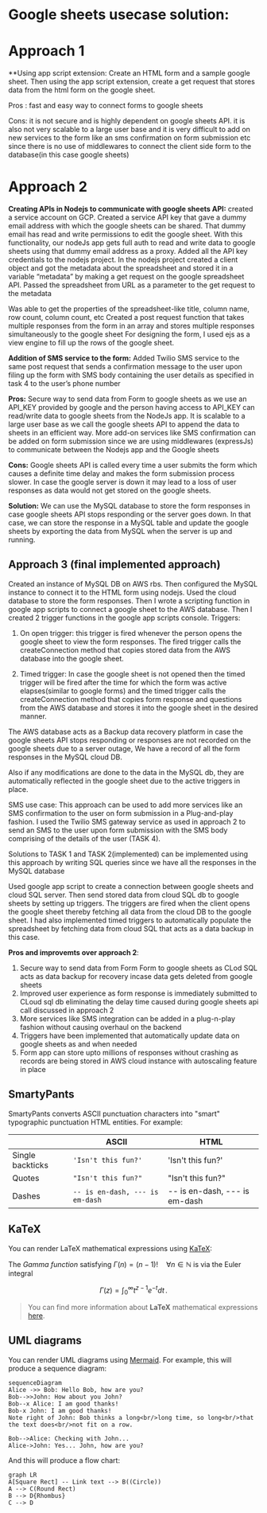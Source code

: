 # Google sheets usecase solution:

# Approach 1

**Using app script extension: Create an HTML form and a sample google sheet. Then using the app script extension, create a get request that stores data from the html form on the google sheet.

Pros : fast and easy way to connect forms to google sheets

Cons:  it is not secure and is highly dependent on google sheets API. it is also not very scalable to a large user base and it is very difficult to add on new services to the form like an sms confirmation on form submission etc since there is no use of middlewares to connect the client side form to the database(in this case google sheets)


# **Approach 2**

**Creating APIs in Nodejs to communicate with google sheets API:**  created a service account on GCP. Created a service API key that gave a dummy email address with which the google sheets can be shared. That dummy email has read and write permissions to edit the google sheet. With this functionality, our nodeJs app gets full auth to read and write data to google sheets using that dummy email address as a proxy. Added all the API key credentials to the nodejs project.
In the nodejs project created a client object and got the metadata about the spreadsheet and stored it in a variable “metadata” by making a get request on the google spreadsheet API. Passed the spreadsheet from URL as a parameter to the get request to the metadata

Was able to get the properties of the spreadsheet-like title, column name, row count, column count, etc 
Created a post request function that takes multiple responses from the form in an array and stores multiple responses simultaneously to the google sheet 
For designing the form, I used ejs as a view engine to fill up the rows of the google sheet.


**Addition of SMS service to the form:** Added Twilio SMS service to the same post request that sends a confirmation message to the user upon filing up the form with SMS body containing the user details as specified in task 4 to the user’s phone number

**Pros:** Secure way to send data from Form to google sheets as we use an API_KEY provided by google and the person having access to API_KEY can read/write data to google sheets from the NodeJs app. It is scalable to a large user base as we call the google sheets API to append the data to sheets in an efficient way. More add-on services like SMS confirmation can be added on form submission since we are using middlewares (expressJs) to communicate between the Nodejs app and the Google sheets

**Cons:** Google sheets API is called every time a user submits the form which causes a definite time delay and makes the form submission process slower. In case the google server is down it may lead to a loss of user responses as data would not get stored on the google sheets.

**Solution:**
We can use the MySQL database to store the form responses in case google sheets API stops responding or the server goes down. In that case, we can store the response in a MySQL table and update the google sheets by exporting the data from MySQL when the server is up and running.

## Approach 3 (final implemented approach)


Created an instance of MySQL DB on AWS rbs. Then configured the MySQL instance to connect it to the HTML form using nodejs. Used the cloud database to store the form responses. Then I wrote a scripting function in google app scripts to connect a google sheet to the AWS database. Then I created 2 trigger functions in the google app scripts console. Triggers:

1.  On open trigger: this trigger is fired whenever the person opens the google sheet to view the form responses. The fired trigger calls the createConnection method that copies stored data from the AWS database into the google sheet.
    
2.  Timed trigger: In case the google sheet is not opened then the timed trigger will be fired after the time for which the form was active elapses(similar to google forms) and the timed trigger calls the createConnection method that copies form response and questions from the AWS database and stores it into the google sheet in the desired manner.
    

The AWS database acts as a Backup data recovery platform in case the google sheets API stops responding or responses are not recorded on the google sheets due to a server outage, We have a record of all the form responses in the MySQL cloud DB.

Also if any modifications are done to the data in the MySQL db, they are automatically reflected in the google sheet due to the active triggers in place.

SMS use case: This approach can be used to add more services like an SMS confirmation to the user on form submission in a Plug-and-play fashion. I used the Twilio SMS gateway service as used in approach 2 to send an SMS to the user upon form submission with the SMS body comprising of the details of the user (TASK 4).

Solutions to TASK 1 and TASK 2(implemented) can be implemented using this approach by writing SQL queries since we have all the responses in the MySQL database

Used google app script to create a connection between google sheets and cloud SQL server. Then send stored data from cloud SQL db to google sheets by setting up triggers. The triggers are fired when the client opens the google sheet thereby fetching all data from the cloud DB to the google sheet. I had also implemented timed triggers to automatically populate the spreadsheet by fetching data from cloud SQL that acts as a data backup in this case.

**Pros and improvemts over approach 2**: 

 1. Secure way to send data from Form Form to google sheets as CLod SQL acts as data backup for recovery incase data gets deleted from google sheets
 2. Improved user experience as form response is immediately submitted to CLoud sql db eliminating the delay time caused during google sheets api call discussed in approach 2
 3. More services like SMS integration can be added in a plug-n-play fashion without causing overhaul on the backend
 4. Triggers have been implemented that automatically update data on google sheets as and when needed
 5. Form app can store upto millions of responses without crashing as records are being stored in AWS cloud instance with autoscaling feature in place
 
## SmartyPants

SmartyPants converts ASCII punctuation characters into "smart" typographic punctuation HTML entities. For example:

|                |ASCII                          |HTML                         |
|----------------|-------------------------------|-----------------------------|
|Single backticks|`'Isn't this fun?'`            |'Isn't this fun?'            |
|Quotes          |`"Isn't this fun?"`            |"Isn't this fun?"            |
|Dashes          |`-- is en-dash, --- is em-dash`|-- is en-dash, --- is em-dash|


## KaTeX

You can render LaTeX mathematical expressions using [KaTeX](https://khan.github.io/KaTeX/):

The *Gamma function* satisfying $\Gamma(n) = (n-1)!\quad\forall n\in\mathbb N$ is via the Euler integral

$$
\Gamma(z) = \int_0^\infty t^{z-1}e^{-t}dt\,.
$$

> You can find more information about **LaTeX** mathematical expressions [here](http://meta.math.stackexchange.com/questions/5020/mathjax-basic-tutorial-and-quick-reference).


## UML diagrams

You can render UML diagrams using [Mermaid](https://mermaidjs.github.io/). For example, this will produce a sequence diagram:

```mermaid
sequenceDiagram
Alice ->> Bob: Hello Bob, how are you?
Bob-->>John: How about you John?
Bob--x Alice: I am good thanks!
Bob-x John: I am good thanks!
Note right of John: Bob thinks a long<br/>long time, so long<br/>that the text does<br/>not fit on a row.

Bob-->Alice: Checking with John...
Alice->John: Yes... John, how are you?
```

And this will produce a flow chart:

```mermaid
graph LR
A[Square Rect] -- Link text --> B((Circle))
A --> C(Round Rect)
B --> D{Rhombus}
C --> D
```
